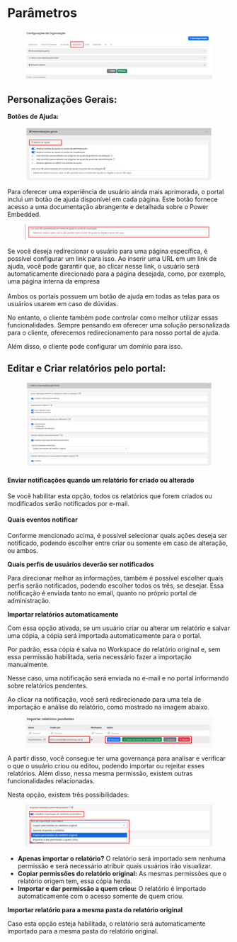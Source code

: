 # Parâmetros

<figure><img src="../../../.gitbook/assets/Screenshot_54.png" alt=""><figcaption></figcaption></figure>



## Personalizações Gerais:

**Botões de Ajuda:**

<figure><img src="../../../.gitbook/assets/image (5) (1).png" alt=""><figcaption></figcaption></figure>

Para oferecer uma experiência de usuário ainda mais aprimorada, o portal inclui um botão de ajuda disponível em cada página. Este botão fornece acesso a uma documentação abrangente e detalhada sobre o Power Embedded.

<figure><img src="../../../.gitbook/assets/image (4) (1).png" alt=""><figcaption></figcaption></figure>

Se você deseja redirecionar o usuário para uma página específica, é possível configurar um link para isso. Ao inserir uma URL em um link de ajuda, você pode garantir que, ao clicar nesse link, o usuário será automaticamente direcionado para a página desejada, como, por exemplo, uma página interna da empresa\
\
Ambos os portais possuem um botão de ajuda em todas as telas para os usuários usarem em caso de dúvidas.

No entanto, o cliente também pode controlar como melhor utilizar essas funcionalidades. Sempre pensando em oferecer uma solução personalizada para o cliente, oferecemos redirecionamento para nosso portal de ajuda.

Além disso, o cliente pode configurar um domínio para isso.



## Editar e Criar relatórios pelo portal:

<figure><img src="../../../.gitbook/assets/image (1) (1).png" alt=""><figcaption></figcaption></figure>

#### Enviar notificações quando um relatório for criado ou alterado

Se você habilitar esta opção, todos os relatórios que forem criados ou modificados serão notificados por e-mail.

#### Quais eventos notificar

Conforme mencionado acima, é possível selecionar quais ações deseja ser notificado, podendo escolher entre criar ou somente em caso de alteração, ou ambos.

**Quais perfis de usuários deverão ser notificados**

Para direcionar melhor as informações, também é possível escolher quais perfis serão notificados, podendo escolher todos os três, se desejar. Essa notificação é enviada tanto no email, quanto no próprio portal de administração.

**Importar relatórios automaticamente**

Com essa opção ativada, se um usuário criar ou alterar um relatório e salvar uma cópia, a cópia será importada automaticamente para o portal.

Por padrão, essa cópia é salva no Workspace do relatório original e, sem essa permissão habilitada, seria necessário fazer a importação manualmente.

Nesse caso, uma notificação será enviada no e-mail e no portal informando sobre relatórios pendentes.

Ao clicar na notificação, você será redirecionado para uma tela de importação e análise do relatório, como mostrado na imagem abaixo.

<figure><img src="../../../.gitbook/assets/image (2) (1).png" alt=""><figcaption></figcaption></figure>

A partir disso, você consegue ter uma governança para analisar e verificar o que o usuário criou ou editou, podendo importar ou rejeitar esses relatórios. Além disso, nessa mesma permissão, existem outras funcionalidades relacionadas.

Nesta opção, existem três possibilidades:

<figure><img src="../../../.gitbook/assets/image (3) (1).png" alt=""><figcaption></figcaption></figure>

* **Apenas importar o relatório?** O relatório será importado sem nenhuma permissão e será necessário atribuir quais usuários irão visualizar.
* **Copiar permissões do relatório original:** As mesmas permissões que o relatório origem tem, essa cópia herda.
* **Importar e dar permissão a quem criou:** O relatório é importado automaticamente com o acesso somente de quem criou.



**Importar relatório para a mesma pasta do relatório original**

Caso esta opção esteja habilitada, o relatório será automaticamente importado para a mesma pasta do relatório original.
